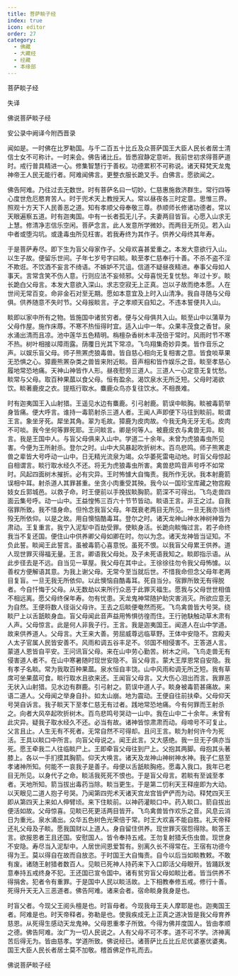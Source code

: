 ```yaml
---
title: 菩萨睒子经
index: true
icon: editor
order: 27
category:
  - 佛藏
  - 大藏经
  - 经藏
  - 本缘部
---
```


  菩萨睒子经  

失译  

佛说菩萨睒子经  

安公录中阙译今附西晋录  

闻如是。一时佛在比罗勒国。与千二百五十比丘及众菩萨国王大臣人民长者居士清信士女不可称计。一时来会。佛告诸比丘。皆悉寂静定意听。我前世初求得菩萨道时。戒行普具精进一心。修集智慧行于善权。功德累积不可称说。诸天释梵天龙鬼神帝王人民无能行者。阿难闻佛言。更整衣服长跪叉手。白佛言。愿欲闻之。  

佛告阿难。乃往过去无数世。时有菩萨名曰一切妙。仁慈惠施救济群生。常行四等心度世危厄愍育苦人。时于兜术天上教授天人。常以昼夜各三时定意。思惟三界。照观十方天下人民善恶之道。知有孝顺父母奉敬三尊。恭顺师长修诸功德者。常以天眼遍察五道。时有迦夷国。中有一长者孤无儿子。夫妻两目皆盲。心愿入山求无上慧。修清净志信乐空闲。菩萨念言。此人发意所学微妙。而两目无所见。若入山中者或堕沟坑。或逢毒虫所见枉害。若我寿终为其作子。供养父母终其年寿。  

于是菩萨寿尽。即下生为盲父母家作子。父母欢喜甚爱重之。本发大意欲行入山。以生子故。便留乐世间。子年七岁号字曰睒。睒至孝仁慈奉行十善。不杀不盗不淫不欺诳。不饮酒不妄言不绮语。不嫉妒不咒诅。信道不疑昼夜精进。奉事父母如人事天。言常含笑不伤人意。行则应法不妄倾邪。父母喜悦无复忧愁。年过十岁。睒长跪白父母言。本发大意欲入深山。求志空寂无上正真。岂以子故而绝本愿。人在世间无常百变。命非金石对至无期。愿如本意宜及上时入山清净。我自寻随与父母俱。供养随意不失时节。父母报睒言。子之孝顺天自知之。不违本誓便共入山。  

睒即以家中所有之物。皆施国中诸贫穷者。便与父母俱共入山。睒至山中以蒲草为父母作屋。施作床蓐。不寒不热恒得时宜。适入山中一年。众果丰茂食之香甘。泉水涌出清而且凉。池中莲华五色精明。栴檀杂香树木丰茂倍于常时。风雨时节不寒不热。树叶相接以障雨露。荫覆日光其下常凉。飞鸟翔集奇妙异类。皆作音乐之声。以娱乐盲父母。师子熊罴虎狼毒兽。皆自慈心相向无复相害之意。皆食啖草果无恐惧之心。獐鹿熊罴杂类之兽皆来附近睒。音声相和皆作娱乐之音。睒至孝慈心履地常恐地痛。天神山神皆作人形。昼夜慰劳三道人。三道人一心定意无复忧愁。睒常与父母。取百种果蓏以食父母。恒有盈余。渴饮泉水无所乏短。父母时渴欲饮。睒著鹿皮之衣。提瓶行取水。麋鹿众鸟亦复往饮水。不相畏难。  

时有迦夷国王入山射猎。王遥见水边有麋鹿。引弓射鹿。箭误中睒胸。睒被毒箭举身皆痛。便大呼言。谁持一毒箭射杀三道人者。王闻人声即便下马往到睒前。睒谓王言。象坐牙死。犀坐其角。翠为毛故。獐鹿为皮肉故。今我无角无牙无毛。皮肉不可啖。我今坐何等罪死耶。王问睒言。卿是何等人。被鹿皮衣与禽兽无异。睒言。我是王国中人。与盲父母俱来入山中。学道二十余年。未曾为虎狼毒虫所见害。今便为王所射杀。登尔之时。山中大风暴起吹折树木。百鸟悲鸣。师子熊罴走兽之辈皆大号呼动一山中。日无精光流泉为竭。众华萎死雷电动地。时盲父母惊起自相谓言。睒行取水经久不还。将无为虎狼毒虫所害。禽兽悲鸣音声号呼不如常时。风起四面树木摧折。必有灾异。王时怖懅大自悔责。我所作无状。我本射鹿箭误相中耳。射杀道人其罪甚重。坐贪小肉重受其殃。我今以一国珍宝库藏之物宫殿妓女丘郭城邑。以救子命。时王便前以手挽拔睒胸箭。箭深不可得出。飞鸟走兽四面云集号呼。动一山中。王益惶怖三百六十节节皆动。睒语王言。非王之过。自我宿罪所致。我不惜身命。但怜念我盲父母。年既衰老两目无所见。一旦无我亦当终殁无所依仰。以是之故。用自懊恼酷毒耳。登尔之时。诸天龙神山神水神树神皆为肃动。王复重言。我宁入泥犁中百劫受罪。使睒身活。长跪向睒悔过言。若子命终我当不复还国。便住山中供养卿父母如卿在时。勿以为念。诸天龙神皆当证知。不负此誓。睒闻王此誓言。虽被毒箭心喜意悦。虽死不恨。以我盲父母累王供养。道人现世罪灭得福无量。王言。卿语我父母处。及子未死语我知之。睒即指示语。从此步径去是不远。自当见一草屋。我父母在其中止。王徐徐往勿令我父母怖懅。以善权方便解语其意。为我上谢父母。无常今至当就后世。不惜我命但念父母年老两目复盲。一旦无我无所依仰。以此懊恼自酷毒耳。死自当分。宿罪所致无有得脱者。今自忏悔于父母。从无数劫以来所行众恶于此罪灭福生。愿我与父母世世相值不相远离。愿父母终保年寿。勿有忧患。天龙鬼神常随护助灾害消灭。所欲应意无为自然。王便将数人径诣父母许。王去之后睒便奄然而死。飞鸟禽兽皆大号哭。绕睒尸上以舌舐睒身血。盲父母闻此音声益用怖惧彷徨而住。王行驰駃触动草木肃有人声。父母惊言。此是何人非我子行。王言。我是迦夷国王。闻道人在山中学道。故来供养道人。父母言。大王来大善。劳屈威尊远临草野。王体中安隐不。宫殿夫人太子官属人民皆安善不。风雨和调五谷丰足不。邻国不相侵害不。王答道人言。蒙道人恩皆自平安。王问讯盲父母。来在山中劳心勤苦。树木之间。飞鸟走兽无有侵害道人者不。在山中寒暑随时现世安隐不。盲父母言。蒙大王厚恩常自安隐。我有孝子名睒。常为我取百种果蓏。泉水恒自丰饶。山中风雨和调无所乏短。我有草席可坐果蓏可食。睒行取水且欲来还。王闻盲父母言。又大伤心泪出而言。我罪恶无状入山射猎。见水边有群鹿。引弓射之。箭误中道人子。睒身被毒箭甚痛故。来语二道人。父母闻之举身自扑。如太山崩。地为震动。王便自往前扶牵。父母仰天号哭自诉言。我子睒天下至孝仁慈无有过者。践地常恐地痛。今有何罪而王射杀之。向者大风卒起吹折树木。百鸟悲鸣号哭动一山中。我在山中二十余年。未曾有此灾异。疑我子取水经久不还。必当有故。诸神皆惊肃肃而动。母啼号不可复止。父言且止。人生无有不死者。无常自然不可得却。且问王言。睒为射何许今为死活。王具以睒口中所言。向盲父母说之。闻王此言。又大感绝。我一旦无子俱亦当死。愿王牵我二人往临睒尸上。王即牵盲父母往到尸上。父抱其两脚。母抱其头著膝上。各以一手扪摸其胸箭。仰天大唤言。诸天及龙神山神树神水神。我子仁慈至孝诸神所知。何能不一哀我子是善子。母便以舌舐睒胸疮。愿毒入我口。我年已老目无所见。以身代子之命。睒活我死死不恨也。于是盲父母言。若睒有至诚至孝者。天地所知。箭当拔出毒药当除。睒当更生。于是第二忉利天王释座即为大动。以天眼见二道人抱子号哭。乃闻第四兜术天诸天宫龙宫皆俨俨而为动。释梵四天王即从第四天上来如人伸臂顷。来下住睒前。以神药灌睒口中。药入睒口。箭自拔出便活如故。父母惊喜。见睒已死更活两目皆开。飞鸟禽兽皆作欢乐之音。风息云消日为重光。泉水涌出。众华五色树色光荣倍于常。时王大欢喜不能自胜。礼天帝释还礼父母及子睒。愿我国财以上道人。身自留住供养。现世罪灭宿怨得除。睒答王言。欲报恩者王且还国。安慰国人。皆令奉持五戒。王勿复射猎夭伤虫兽。现世身不安隐。寿尽当入泥犁中。人居世间恩爱暂有。别离久长不得常在。王宿有功德今得为王。莫以得自在故而自放恣。于时国王大自悔责。自今以后当如睒教敕。不敢有废。诸随王射猎者数百人。见睒已死神人持药来下入口即活父母眼开。皆踊跃发意奉持五戒终身不犯。王还国已宣令国中。诸有贫穷盲父母如睒比者。皆当供养不得捐舍。犯者令有重罪。于是国中人民以睒活故。上下相教奉修五戒。修行十善。死得升天无入三恶道者。佛告阿难。诸来会者。宿命睒身我身是也。  

时盲父者。今现父王阅头檀是也。时盲母者。今现我母王夫人摩耶是也。迦夷国王者。阿难是也。时天帝释者。弥勒是也。使我疾成无上正真之道决皆是我父母育养慈恩。从死得生感动天龙鬼神。父母恩重孝子所致。今得为佛并度国人。皆由孝顺之德。佛告阿难。汝广为一切人民说之。人有父母不可不孝。道不可不学。济神离苦后得无为。皆由慈孝。学道所致。佛说经已。诸菩萨比丘比丘尼优婆塞优婆夷。国王大臣人民长者居士莫不加敬。稽首佛足作礼而去。  

佛说菩萨睒子经  
